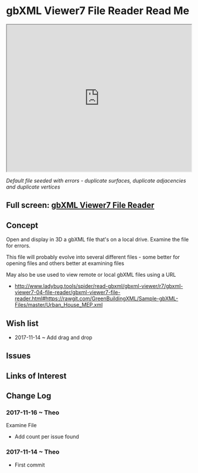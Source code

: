 <span style=display:none; >[You are now in a GitHub source code view - click this link to view Read Me file as a web page](http://www.ladybug.tools/spider/read-gbxml/gbxml-viewer/r7/index.html#gbxml-viewer7-04-file-reader/README.md "View file as a web page." ) </span>

# gbXML Viewer7 File Reader Read Me


<iframe class=iframeReadMe src=http://www.ladybug.tools/spider/read-gbxml/gbxml-viewer/r7/gbxml-viewer7-04-file-reader/gbxml-viewer7-file-reader.html width=100% height=400px onload=this.contentWindow.controls.enableZoom=false; >Iframes are not displayed on github.com</iframe>

_Default file seeded with errors - duplicate surfaces, duplicate adjacencies and duplicate vertices_

## Full screen: [gbXML Viewer7 File Reader]( http://www.ladybug.tools/spider/read-gbxml/gbxml-viewer/r7/gbxml-viewer7-04-file-reader/gbxml-viewer7-file-reader.html )



## Concept

Open and display in 3D a gbXML file that's on a local drive. Examine the file for errors.

This file will probably evolve into several different files - some better for opening files and others better at examining files

May also be use used to view remote or local gbXML files using a URL

* <http://www.ladybug.tools/spider/read-gbxml/gbxml-viewer/r7/gbxml-viewer7-04-file-reader/gbxml-viewer7-file-reader.html#https://rawgit.com/GreenBuildingXML/Sample-gbXML-Files/master/Urban_House_MEP.xml>

## Wish list

* 2017-11-14 ~ Add drag and drop

## Issues



## Links of Interest



## Change Log


### 2017-11-16 ~ Theo

Examine File
* Add count per issue found


### 2017-11-14 ~ Theo

* First commit
